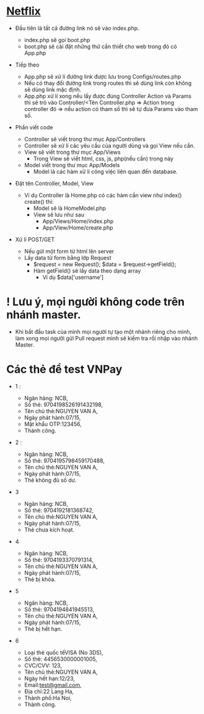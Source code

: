 # [Netflix](https://github.com/oni2302/Netflix)

- Đầu tiên là tất cả đường link nó sẽ vào index.php.
  - index.php sẽ gọi boot.php
  - boot.php sẽ cài đặt những thứ cần thiết cho web trong đó có App.php

- Tiếp theo
  - App.php sẽ xử lí đường link được lưu trong Configs/routes.php
  - Nếu có thay đối đường link trong routes thì sẽ dùng link còn không sẽ dùng link mặc định.
  - App.php xử lí xong nếu lấy được đúng Controller Action và Params thì sẽ trỏ vào 
    Controller/<Tên Controller.php => Action trong controller đó => nếu action có tham số thì sẽ tự đưa Params vào tham số.

- Phần viết code
  - Controller sẽ viết trong thư mục App/Controllers
  - Controller sẽ xử lí các yêu cầu của người dùng và gọi View nếu cần.
  - View sẽ viết trong thư mục App/Views
    - Trong View sẽ viết html, css, js, php(nếu cần) trong này
  - Model viết trong thư mục App/Models
    - Model là các hàm xử lí công việc liên quan đến database.

- Đặt tên Controller, Model, View 
    - Ví dụ Controller là Home.php có các hàm cần view như index() create() thì:
        - Model sẽ là HomeModel.php
        - View sẽ lưu như sau
            - App/Views/Home/index.php
            - App/View/Home/create.php


- Xử lí POST/GET
  - Nếu gửi một form từ html lên server
  - Lấy data từ form bằng lớp Request
    - $request = new Request();
      $data = $request->getField();
    - Hàm getField() sẽ lấy data theo dạng array
      - Ví dụ $data['username']

# ! Lưu ý, mọi người không code trên nhánh master.
- Khi bắt đầu task của mình mọi người tự tạo một nhánh riêng cho mình, làm xong mọi người gửi Pull request mình sẽ kiểm tra rồi nhập vào nhánh Master.
# Các thẻ để test VNPay
- 1	:
  - Ngân hàng: NCB,
  - Số thẻ: 9704198526191432198,
  - Tên chủ thẻ:NGUYEN VAN A,
  - Ngày phát hành:07/15,
  - Mật khẩu OTP:123456,
  - Thành công.

- 2	:
  - Ngân hàng: NCB,
  - Số thẻ: 9704195798459170488,
  - Tên chủ thẻ:NGUYEN VAN A,
  - Ngày phát hành:07/15,
  - Thẻ không đủ số dư.
- 3	
  - Ngân hàng: NCB,
  - Số thẻ: 9704192181368742,
  - Tên chủ thẻ:NGUYEN VAN A,
  - Ngày phát hành:07/15,
  - Thẻ chưa kích hoạt.
- 4	
  - Ngân hàng: NCB,
  - Số thẻ: 9704193370791314,
  - Tên chủ thẻ:NGUYEN VAN A,
  - Ngày phát hành:07/15,
  - Thẻ bị khóa.
- 5	
  - Ngân hàng: NCB,
  - Số thẻ: 9704194841945513,
  - Tên chủ thẻ:NGUYEN VAN A,
  - Ngày phát hành:07/15,
  - Thẻ bị hết hạn.
- 6	
  - Loại thẻ quốc tếVISA (No 3DS),
  - Số thẻ: 4456530000001005,
  - CVC/CVV: 123,
  - Tên chủ thẻ:NGUYEN VAN A,
  - Ngày hết hạn:12/23,
  - Email:test@gmail.com,
  - Địa chỉ:22 Lang Ha,
  - Thành phố:Ha Noi,
  - Thành công.
